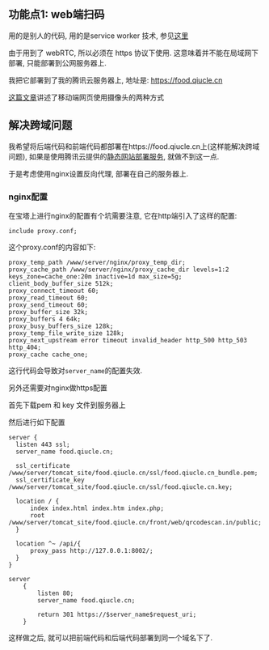 ## 功能点1: web端扫码
用的是别人的代码, 用的是service worker 技术, 参见[这里](https://github.com/ankh04/qrcodescan.in)

由于用到了 webRTC, 所以必须在 https 协议下使用. 这意味着并不能在局域网下部署, 只能部署到公网服务器上.

我把它部署到了我的腾讯云服务器上, 地址是: https://food.qiucle.cn

[这篇文章](https://juejin.cn/post/6902357766141116430)讲述了移动端网页使用摄像头的两种方式

## 解决跨域问题
我希望将后端代码和前端代码都部署在https://food.qiucle.cn上(这样能解决跨域问题), 如果是使用腾讯云提供的[静态网站部署服务](https://console.cloud.tencent.com/tcb/hosting/index?rid=4), 就做不到这一点.

于是考虑使用nginx设置反向代理, 部署在自己的服务器上.

### nginx配置
在宝塔上进行nginx的配置有个坑需要注意, 它在http端引入了这样的配置:
```
include proxy.conf;
```
这个proxy.conf的内容如下:
```
proxy_temp_path /www/server/nginx/proxy_temp_dir;
proxy_cache_path /www/server/nginx/proxy_cache_dir levels=1:2 keys_zone=cache_one:20m inactive=1d max_size=5g;
client_body_buffer_size 512k;
proxy_connect_timeout 60;
proxy_read_timeout 60;
proxy_send_timeout 60;
proxy_buffer_size 32k;
proxy_buffers 4 64k;
proxy_busy_buffers_size 128k;
proxy_temp_file_write_size 128k;
proxy_next_upstream error timeout invalid_header http_500 http_503 http_404;
proxy_cache cache_one;
```
这行代码会导致对`server_name`的配置失效.

另外还需要对nginx做https配置

首先下载pem 和 key 文件到服务器上

然后进行如下配置
```
server {
  listen 443 ssl;
  server_name food.qiucle.cn;
  
  ssl_certificate /www/server/tomcat_site/food.qiucle.cn/ssl/food.qiucle.cn_bundle.pem;
  ssl_certificate_key /www/server/tomcat_site/food.qiucle.cn/ssl/food.qiucle.cn.key;
  
  location / {
      index index.html index.htm index.php;
      root  /www/server/tomcat_site/food.qiucle.cn/front/web/qrcodescan.in/public;
  }

  location ^~ /api/{
      proxy_pass http://127.0.0.1:8002/;
  }
}
        
server
    {
        listen 80;
        server_name food.qiucle.cn;
        
        return 301 https://$server_name$request_uri;
    }
```

这样做之后, 就可以把前端代码和后端代码部署到同一个域名下了.